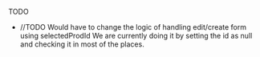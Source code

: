 TODO
-  //TODO Would have to change the logic of handling edit/create form using selectedProdId
    We are currently doing it by setting the id as null and checking it in most of the places. 